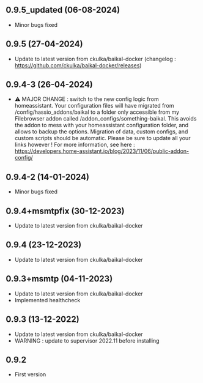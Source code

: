 ## 0.9.5_updated (06-08-2024)
- Minor bugs fixed

## 0.9.5 (27-04-2024)
- Update to latest version from ckulka/baikal-docker (changelog : https://github.com/ckulka/baikal-docker/releases)
## 0.9.4-3 (26-04-2024)
- ⚠ MAJOR CHANGE : switch to the new config logic from homeassistant. Your configuration files will have migrated from /config/hassio_addons/baikal to a folder only accessible from my Filebrowser addon called /addon_configs/something-baikal. This avoids the addon to mess with your homeassistant configuration folder, and allows to backup the options. Migration of data, custom configs, and custom scripts should be automatic. Please be sure to update all your links however ! For more information, see here : https://developers.home-assistant.io/blog/2023/11/06/public-addon-config/

## 0.9.4-2 (14-01-2024)

- Minor bugs fixed

## 0.9.4+msmtpfix (30-12-2023)

- Update to latest version from ckulka/baikal-docker

## 0.9.4 (23-12-2023)

- Update to latest version from ckulka/baikal-docker

## 0.9.3+msmtp (04-11-2023)

- Update to latest version from ckulka/baikal-docker
- Implemented healthcheck

## 0.9.3 (13-12-2022)

- Update to latest version from ckulka/baikal-docker
- WARNING : update to supervisor 2022.11 before installing

## 0.9.2

- First version
